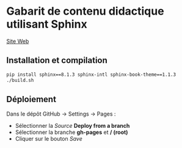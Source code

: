 # Gabarit de contenu didactique utilisant Sphinx

[Site Web](https://calculquebec.github.io/cq-formation-sphinx-book/)

## Installation et compilation

```Bash
pip install sphinx==8.1.3 sphinx-intl sphinx-book-theme==1.1.3
./build.sh
```

## Déploiement

Dans le dépôt GitHub -> Settings -> Pages :

* Sélectionner la *Source* **Deploy from a branch**
* Sélectionner la branche **gh-pages** et **/ (root)**
* Cliquer sur le bouton *Save*
